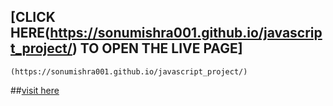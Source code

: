 ## [CLICK HERE(https://sonumishra001.github.io/javascript_project/) TO OPEN THE LIVE PAGE]
```
(https://sonumishra001.github.io/javascript_project/)
```
##[visit here ](https://sonumishra001.github.io/javascript_project/)

